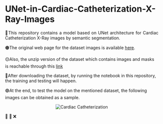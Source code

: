 # UNet-in-Cardiac-Catheterization-X-Ray-Images
<p align="justify">
🚩This repository contains a model based on UNet architecture for Cardiac Catheterization X-Ray images by semantic segmentation.

🟠The original web page for the dataset images is available [here](https://www.kaggle.com/datasets/c7934597/cardiac-catheterization).

🟡Also, the unzip version of the dataset which contains images and masks is reachable through this [link](https://drive.google.com/drive/folders/1RZFeTVvsACVwZG__lAfNRdxMXT94wIr-?usp=share_link)
  
🔵After downloading the dataset, by running the notebook in this repository, the training and testing will happen.
  
🟣At the end, to test the model on the mentioned dataset, the following images can be obtained as a sample.
  
</p>

<p align="center">
<img src="https://github.com/shhatami/-UNet-in-Cardiac-Catheterization-X-Ray-Images-/assets/53007257/0afa2caa-ad18-42fb-b53b-000f7e159e1f" alt="Cardiac Catheterization">

</p>
🙌 🚧 ❌   


